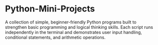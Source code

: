 # Python-Mini-Projects
A collection of simple, beginner-friendly Python programs built to strengthen basic programming and logical thinking skills.   Each script runs independently in the terminal and demonstrates user input handling, conditional statements, and arithmetic operations.
